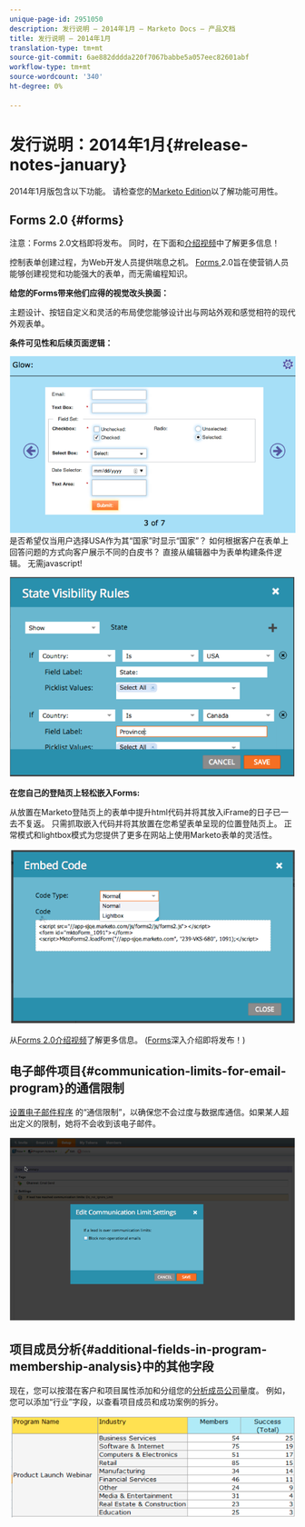 ```yaml
---
unique-page-id: 2951050
description: 发行说明 — 2014年1月 — Marketo Docs — 产品文档
title: 发行说明 — 2014年1月
translation-type: tm+mt
source-git-commit: 6ae882dddda220f7067babbe5a057eec82601abf
workflow-type: tm+mt
source-wordcount: '340'
ht-degree: 0%

---
```



# 发行说明：2014年1月{#release-notes-january}

2014年1月版包含以下功能。 请检查您的[Marketo Edition](https://www.marketo.com/pricing/)以了解功能可用性。

## Forms 2.0 {#forms}

注意：Forms 2.0文档即将发布。 同时，在下面和[介绍视频](https://docs.marketo.com/display/docs/forms)中了解更多信息！

控制表单创建过程，为Web开发人员提供喘息之机。 [Forms ](https://docs.marketo.com/display/docs/forms) 2.0旨在使营销人员能够创建视觉和功能强大的表单，而无需编程知识。

**给您的Forms带来他们应得的视觉改头换面：**

主题设计、按钮自定义和灵活的布局使您能够设计出与网站外观和感觉相符的现代外观表单。

**条件可见性和后续页面逻辑：**

![](assets/image2014-9-22-10-3a30-3a52.png)\
是否希望仅当用户选择USA作为其“国家”时显示“国家”？ 如何根据客户在表单上回答问题的方式向客户展示不同的白皮书？ 直接从编辑器中为表单构建条件逻辑。 无需javascript!

![](assets/image2014-9-22-10-3a31-3a54.png)

**在您自己的登陆页上轻松嵌入Forms:**

从放置在Marketo登陆页上的表单中提升html代码并将其放入iFrame的日子已一去不复返。 只需抓取嵌入代码并将其放置在您希望表单呈现的位置登陆页上。 正常模式和lightbox模式为您提供了更多在网站上使用Marketo表单的灵活性。

![](assets/image2014-9-22-10-3a38-3a2.png)

从[Forms 2.0介绍视频](https://docs.marketo.com/display/docs/forms)了解更多信息。 ([Forms](https://docs.marketo.com/display/docs/forms)深入介绍即将发布！)

## 电子邮件项目{#communication-limits-for-email-program}的通信限制

[设置电子邮件程序](../../product-docs/email-marketing/email-programs/email-program-actions/enable-disable-communication-limits-in-an-email-program.md) 的“通信限制”，以确保您不会过度与数据库通信。如果某人超出定义的限制，她将不会收到该电子邮件。

![](assets/image2014-9-22-10-3a38-3a31.png)

## 项目成员分析{#additional-fields-in-program-membership-analysis}中的其他字段

现在，您可以按潜在客户和项目属性添加和分组您的[分析成员公司](../../product-docs/reporting/revenue-cycle-analytics/program-analytics/build-a-program-membership-analysis-report-that-lists-leads.md)量度。 例如，您可以添加“行业”字段，以查看项目成员和成功案例的拆分。

![](assets/image2014-9-22-10-3a39-3a1.png)

